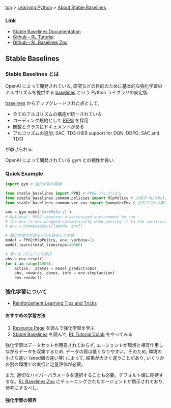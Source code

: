 <!-- パンくずリスト -->
[top](../index.md) > [Learning Python](./contents.md) > [About Stable Baselines](./about_stable_baselines.md)

### Link

- [Stable Baselines Documentation](https://stable-baselines.readthedocs.io/en/master/)
- [Github - RL Tutorial](https://github.com/araffin/rl-tutorial-jnrr19)
- [Github - RL Baselines Zoo](https://github.com/araffin/rl-baselines-zoo)

## Stable Baselines

### Stable Baselines とは

OpenAI によって開発されている, 研究などの目的のために基本的な強化学習のアルゴリズムを提供する [baselines](https://github.com/openai/baselines) という Python ライブラリの安定版.

[baselines](https://github.com/openai/baselines) からアップグレードされた点として,

- 全てのアルゴリズムの構造が統一されている
- コーディング規約として [PEP8](https://pep8-ja.readthedocs.io/ja/latest/) を採用
- 関数とクラスにドキュメントがある
- アルゴリズムの追加: SAC, TD3 (HER support for DQN, DDPG, SAC and TD3)

が挙げられる.

OpenAI によって開発されている gym との相性が良い.

### Quick Example

```python
import gym # 強化学習の環境

from stable_baselines import PPO2 # PPO2 アルゴリズム
from stable_baselines.common.policies import MlpPolicy # 方策が MLP(Multi Layler Perceptron)
from stable_baselines.common.vec_env import DummyVecEnv # 並列プロセス実行環境

env = gym.make('CartPole-v1')
# Optional: PPO2 requires a vectorized environment to run
# the env is now wrapped automatically when passing it to the constructor
# env = DummyVecEnv([lambda: env])

# 強化学習の学習モデルを宣言して学習
model = PPO2(MlpPolicy, env, verbose=1)
model.learn(total_timesteps=10000)

# 賢くなったモデルで実行
obs = env.reset()
for i in range(1000):
    action, _states = model.predict(obs)
    obs, rewards, dones, info = env.step(action)
    env.render()
```

### 強化学習について

- [Reinforcement Learning Tips and Tricks](https://stable-baselines.readthedocs.io/en/master/guide/rl_tips.html)

#### おすすめの学習方法

1. [Resource Page](https://stable-baselines.readthedocs.io/en/master/guide/rl.html) を読んで強化学習を学ぶ
1. [Stable Baselines](https://stable-baselines.readthedocs.io/en/master/) を読んで, [RL Tutorial Colab](https://github.com/araffin/rl-tutorial-jnrr19) をやってみる

強化学習はデータセットが用意されておらず, エージェントが環境と相互作用しながらデータを収集するため, データの質は低くなりやすい。そのため, 環境の小さな違い (seed値の違い等) によって, 結果が大きく違うことがあり, いくつかの別の環境での実行と定量評価が必要。

また, 適切なハイパーパラメータを選択することも必要。デフォルト値に期待するな。[RL Baselines Zoo](https://github.com/araffin/rl-baselines-zoo) にチューニングされたエージェントが例示されており, 参考にするべし。

#### 強化学習の限界
